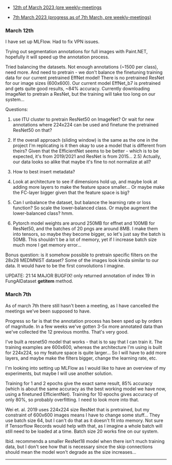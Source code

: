 * [12th of March 2023 (pre weekly-meetings](#march-12th)

* [7th March 2023 (progress as of 7th March, pre weekly-meetings)](#march-7th)

### March 12th

I have set up MLFlow. Had to fix VPN issues. 

Trying out segmentation annotations for full images with Paint.NET, hopefully it will speed up the annotation process. 

Tried balancing the datasets. Not enough annotations (~1500 per class), need more. And need to pretrain - we don't balance the finetuning training data for our current pretrained EffNet model! There is no pretrained ResNet for our image sizes (600x600). Our current model EffNet_b7 is pretrained and gets quite good results, ~84% accuracy. Currently downloading ImageNet to pretrain a ResNet, but the training will take too long on our system... 

Questions: 

1) use ITU cluster to pretrain ResNet50 on ImageNet? Or wait for new annotations where 224x224 can be used and finetune the pretrained ResNet50 on that?

2) If the overall approach (sliding window) is the same as the one in the project I'm replicating is it then okay to use a model that is different from theirs? Given that the EfficientNet seems to be better - which is to be expected, it's from 2019/2021 and ResNet is from 2015... 
2.5) Actually, our data looks so alike that maybe it's fine to not normalize at all?  

3) How to best insert metadata? 

4) Look at architecture to see if dimensions hold up, and maybe look at adding more layers to make the feature space smaller... Or maybe make the FC-layer bigger given that the feature space is big? 

5) Can I unbalance the dataset, but balance the learning rate or loss function? So scale the lower-balanced class. Or maybe augment the lower-balanced class? hmm. 

6) Pytorch model weights are around 250MB for effnet and 100MB for ResNet50, and the batches of 20 pngs are around 8MB. I make them into tensors, so maybe they become bigger, so let's just say the batch is 50MB. This shouldn't be a lot of memory, yet if I increase batch size much more I get memory error... 

Bonus question: is it somehow possible to pretrain specific filters on the 28x28 MEDMNIST dataset? Some of the images look kinda similar to our data. It would have to be the first convolutions I imagine. 

UPDATE: 21:14 MAJOR BUGFIX! only returned annotation of index 19 in FungAIDataset __getitem__ method. 



### March 7th
As of march 7th there still hasn't been a meeting, as I have cancelled the meetings we've been supposed to have. 

Progress so far is that the annotation process has been sped up by orders of magnitude. In a few weeks we've gotten 3-5x more annotated data than we've collected the 12 previous months. That's very good. 

I've built a resnet50 model that works - that is to say that I can train it. The training examples are 600x600, whereas the architecture I'm using is built for 224x224, so my feature space is quite larger... So I will have to add more layers, and maybe make the filters bigger, change the learning rate, etc. 

I'm looking into setting up MLFlow as I would like to have an overview of my experiments, but maybe I will use another solution. 

Training for 1 and 2 epochs give the exact same result, 85% accuracy (which is about the same accuracy as the best working model we have now, using a finetuned EfficientNet). Training for 10 epochs gives accuracy of only 80%, so probably overfitting. I need to look more into that. 

Wei et. al. 2019 uses 224x224 size ResNet that is pretrained, but my constraint of 600x600 images means I have to change some stuff... They use batch size 64, but I can't do that as it doesn't fit into memory. Not sure if Tensorflow Records would help with that, as I imagine a whole batch will still need to be loaded at a time. Batch size 20 works fine on our system. 

Ibid. recommends a smaller ResNet18 model when there isn't much training data, but I don't see how that is necessary since the skip connections should mean the model won't degrade as the size increases... 
<hr>



